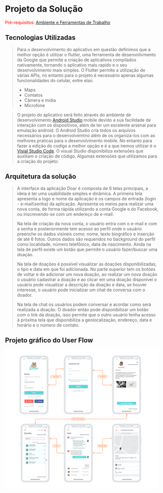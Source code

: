 # Projeto da Solução

<span style="color:red">Pré-requisitos: <a href="4-Gestão-Configuração.md"> Ambiente e Ferramentas de Trabalho</a></span>

## Tecnologias Utilizadas

> Para o desenvolvimento do aplicativo em questão definimos que a melhor 
> opção é utilizar o flutter, uma ferramenta de desenvolivmento da Google que 
> permite a criação de aplicativos compilados nativamente, tornando o aplicativo 
> mais rapido e o seu desenvolvimento mais simples.
> O Flutter permite a utilização de várias APIs, no entanto para o projeto
> é necessário apenas algumas funcionalidades do celular, entre elas:
>   - Maps
>   - Contatos
>   - Câmera e mídia 
>   - Microfone  

> O projeto do aplicativo será feito através do ambiente de desenvolvimento [Android Studio](https://developer.android.com/studio)
> mobile devido a sua facilidade de 
> interação com os dispositivos, além de ter um excelente arsenal para emulação android.
> O Android Studio cria todos os arquivos necessários para o desenvolvemtno além de os 
> organiza-los com as melhores praticas para o desenvolvimento mobile. No entanto para fazer 
> a edição do codigo a melhor opção e é a que iremos utilizar é o [Visial Studio Code](https://code.visualstudio.com/).
> O visual Studio disponibiliza extensões que auxiliam o criação de código.
> Algumas extensões que utilizamos para a criação do projeto:

## Arquitetura da solução

> A interface da aplicação Doar é composta de 6 telas principais, a ideia é ter uma usabilidade 
> simples e dinâmica. A primeira tela apresenta a logo e nome da aplicação e os campos de entrada 
> (login - e-mail\senha) da aplicação. Apresenta os meios para realizar uma nova conta, de forma 
> rápida utilizando a conta Google e do Facebook, ou inscrevendo-se com um endereço de e-mail.
> 
> Na tela de criação da nova conta, o usuário entra com o e-mail e com a senha e posteriormente 
> tem acesso ao perfil onde o usuário preenche os dados visíveis como: nome, texto biográfico e 
> inserção de até 6 fotos. Outros dados são requeridos no background do perfil como localidade, 
> número telefônico, data de nascimento. Ainda na tela de perfil existe um botão que permite o 
> usuário fazer/buscar uma doação.
> 
> Na tela de doações é possível visualizar as doações disponibilizadas, o tipo e data em que foi 
> adicionada. No parte superior tem os botões de voltar e de adicionar um nova doação, ao realizar 
> um nova doação o usuário cadastrar a doação e ao clicar em uma doação disponível o usuário pode 
> visualizar a descrição da doação e data, se houver interesse, o usuário pode inicializar um chat 
> de conversa com o doador. 
> 
> Na tela de chat os usuários podem conversar e acordar como será realizada a doação. O doador então 
> pode disponibilizar um botão com o link da doação, isso permite que o outro usuário tenha acesso à 
> próxima tela que disponibiliza a geolocalização, endereço, data e horário e o número de contato.

## Projeto gráfico do User Flow

![image](https://github.com/ProfKleberSouza/projeto-pratico-brunosamuelfernandogleydiston/blob/0d35e6b3bb9b4044ab0d7622a01a701433480858/docs/img/newinterfece_v1.png)

